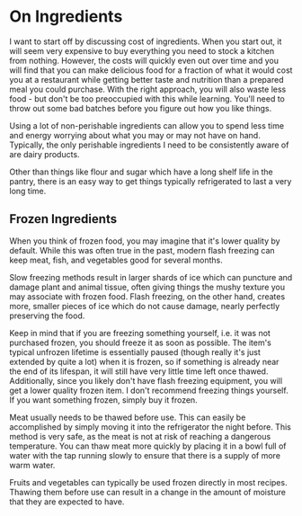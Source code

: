 # On Ingredients

I want to start off by discussing cost of ingredients. When you start out, it
will seem very expensive to buy everything you need to stock a kitchen from
nothing. However, the costs will quickly even out over time and you will find
that you can make delicious food for a fraction of what it would cost you at a
restaurant while getting better taste and nutrition than a prepared meal you
could purchase. With the right approach, you will also waste less food - but
don't be too preoccupied with this while learning. You'll need to throw out
some bad batches before you figure out how you like things.

Using a lot of non-perishable ingredients can allow you to spend less time and
energy worrying about what you may or may not have on hand. Typically, the only
perishable ingredients I need to be consistently aware of are dairy products.

Other than things like flour and sugar which have a long shelf life in the
pantry, there is an easy way to get things typically refrigerated to last a
very long time.

## Frozen Ingredients

When you think of frozen food, you may imagine that it's lower quality by
default. While this was often true in the past, modern flash freezing can keep
meat, fish, and vegetables good for several months.

Slow freezing methods result in larger shards of ice which can puncture and
damage plant and animal tissue, often giving things the mushy texture you may
associate with frozen food. Flash freezing, on the other hand, creates more,
smaller pieces of ice which do not cause damage, nearly perfectly preserving
the food.

Keep in mind that if you are freezing something yourself, i.e. it was not
purchased frozen, you should freeze it as soon as possible. The item's typical
unfrozen lifetime is essentially paused (though really it's just extended by
quite a lot) when it is frozen, so if something is already near the end of its
lifespan, it will still have very little time left once thawed. Additionally,
since you likely don't have flash freezing equipment, you will get a lower
quality frozen item. I don't recommend freezing things yourself. If you want
something frozen, simply buy it frozen.

Meat usually needs to be thawed before use. This can easily be accomplished by
simply moving it into the refrigerator the night before. This method is very
safe, as the meat is not at risk of reaching a dangerous temperature. You can
thaw meat more quickly by placing it in a bowl full of water with the tap
running slowly to ensure that there is a supply of more warm water.

Fruits and vegetables can typically be used frozen directly in most recipes.
Thawing them before use can result in a change in the amount of moisture that
they are expected to have.
